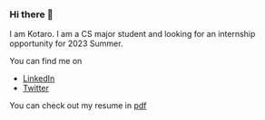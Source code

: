 ### Hi there 👋

I am Kotaro. I am a CS major student and looking for an internship opportunity for 2023 Summer.

You can find me on
- [LinkedIn](https://www.linkedin.com/in/kotarosuto/)
- [Twitter](https://twitter.com/Kotarong1)

You can check out my resume in [pdf](https://github.com/KS1019/KS1019/blob/main/Resume_KotaroSuto_2022.pdf)
